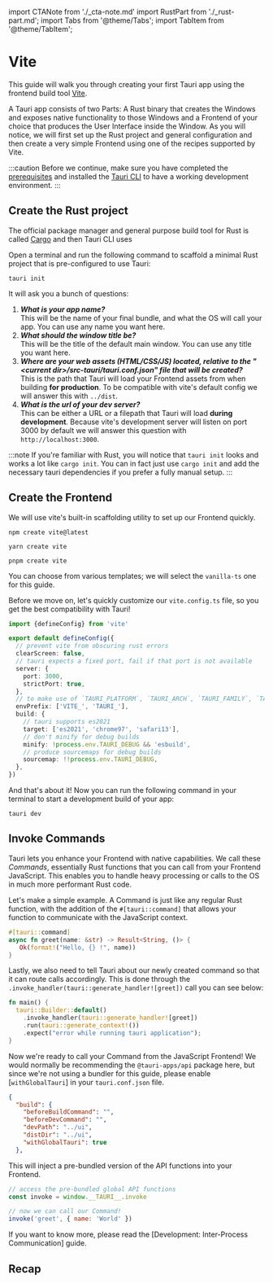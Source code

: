 import CTANote from './\_cta-note.md'
import RustPart from './\_rust-part.md';
import Tabs from '@theme/Tabs';
import TabItem from '@theme/TabItem';

# Vite

This guide will walk you through creating your first Tauri app using the frontend build tool [Vite].

A Tauri app consists of two Parts: A Rust binary that creates the Windows and exposes native functionality to those Windows and a Frontend of your choice that produces the User Interface inside the Window. As you will notice, we will first set up the Rust project and general configuration and then create a very simple Frontend using one of the recipes supported by Vite.

<!-- TODO: Screenshot. Preview of what we're building -->

:::caution
Before we continue, make sure you have completed the [prerequisites] and installed the [Tauri CLI] to have a working development environment.
:::

<CTANote />

## Create the Rust project

<!-- TODO: Create a fragment for this, but I don't know how to do MDX with children and my airport wifi is too slow for docusaurus' website -->

The official package manager and general purpose build tool for Rust is called [Cargo] and then Tauri CLI uses

Open a terminal and run the following command to scaffold a minimal Rust project that is pre-configured to use Tauri:

```shell
tauri init
```

It will ask you a bunch of questions:

1. **_What is your app name?_** <br />
   This will be the name of your final bundle, and what the OS will call your app. You can use any name you want here.
2. **_What should the window title be?_** <br/>
   This will be the title of the default main window. You can use any title you want here.
3. **_Where are your web assets (HTML/CSS/JS) located, relative to the "<current dir\>/src-tauri/tauri.conf.json" file that will be created?_** <br />
   This is the path that Tauri will load your Frontend assets from when building **for production**. To be compatible with vite's default config we will answer this with `../dist`.
4. **_What is the url of your dev server?_** <br />
   This can be either a URL or a filepath that Tauri will load **during development**. Because vite's development server will listen on port 3000 by default we will answer this question with `http://localhost:3000`.

:::note
If you're familiar with Rust, you will notice that `tauri init` looks and works a lot like `cargo init`. You can in fact just use `cargo init` and add the necessary tauri dependencies if you prefer a fully manual setup.
:::

<RustPart />

## Create the Frontend

We will use vite's built-in scaffolding utility to set up our Frontend quickly.

<Tabs>
  <TabItem value="npm" label="npm" default>

```shell
npm create vite@latest
```

  </TabItem>
  <TabItem value="yarn" label="yarn">

```shell
yarn create vite
```

  </TabItem>
  <TabItem value="fedora" label="Fedora">

```console
pnpm create vite
```

  </TabItem>
</Tabs>

You can choose from various templates; we will select the `vanilla-ts` one for this guide.

Before we move on, let's quickly customize our `vite.config.ts` file, so you get the best compatibility with Tauri!

```typescript
import {defineConfig} from 'vite'

export default defineConfig({
  // prevent vite from obscuring rust errors
  clearScreen: false,
  // tauri expects a fixed port, fail if that port is not available
  server: {
    port: 3000,
    strictPort: true,
  },
  // to make use of `TAURI_PLATFORM`, `TAURI_ARCH`, `TAURI_FAMILY`, `TAURI_PLATFORM_VERSION`, `TAURI_PLATFORM_TYPE` and `TAURI_DEBUG` env variables
  envPrefix: ['VITE_', 'TAURI_'],
  build: {
    // tauri supports es2021
    target: ['es2021', 'chrome97', 'safari13'],
    // don't minify for debug builds
    minify: !process.env.TAURI_DEBUG && 'esbuild',
    // produce sourcemaps for debug builds
    sourcemap: !!process.env.TAURI_DEBUG,
  },
})
```

And that's about it! Now you can run the following command in your terminal to start a development build of your app:

```shell
tauri dev
```

<!-- TODO: SCREENSHOT -->

## Invoke Commands

Tauri lets you enhance your Frontend with native capabilities. We call these _Commands_, essentially Rust functions that you can call from your Frontend JavaScript. This enables you to handle heavy processing or calls to the OS in much more performant Rust code.

Let's make a simple example. A Command is just like any regular Rust function, with the addition of the `#[tauri::command]` that allows your function to communicate with the JavaScript context.

```rust
#[tauri::command]
async fn greet(name: &str) -> Result<String, ()> {
   Ok(format!("Hello, {} !", name))
}
```

Lastly, we also need to tell Tauri about our newly created command so that it can route calls accordingly. This is done through the `.invoke_handler(tauri::generate_handler![greet])` call you can see below:

```rust
fn main() {
  tauri::Builder::default()
    .invoke_handler(tauri::generate_handler![greet])
    .run(tauri::generate_context!())
    .expect("error while running tauri application");
}
```

Now we're ready to call your Command from the JavaScript Frontend! We would normally be recommending the `@tauri-apps/api` package here, but since we're not using a bundler for this guide, please enable [`withGlobalTauri`] in your `tauri.conf.json` file.

```json
{
  "build": {
    "beforeBuildCommand": "",
    "beforeDevCommand": "",
    "devPath": "../ui",
    "distDir": "../ui",
    "withGlobalTauri": true
  },
```

This will inject a pre-bundled version of the API functions into your Frontend.

```javascript
// access the pre-bundled global API functions
const invoke = window.__TAURI__.invoke

// now we can call our Command!
invoke('greet', { name: 'World' })
```

If you want to know more, please read the [Development: Inter-Process Communication] guide.

## Recap

[Vite]: https://vitejs.dev
[prerequisites]: ../prerequisites.md
[tauri cli]: ../tauri-cli.md
[cargo]: https://doc.rust-lang.org/cargo/
